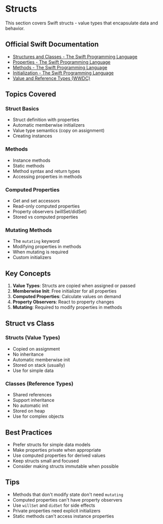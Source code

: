 # Structs

This section covers Swift structs - value types that encapsulate data and behavior.

## Official Swift Documentation
- [Structures and Classes - The Swift Programming Language](https://docs.swift.org/swift-book/documentation/the-swift-programming-language/classesandstructures)
- [Properties - The Swift Programming Language](https://docs.swift.org/swift-book/documentation/the-swift-programming-language/properties)
- [Methods - The Swift Programming Language](https://docs.swift.org/swift-book/documentation/the-swift-programming-language/methods)
- [Initialization - The Swift Programming Language](https://docs.swift.org/swift-book/documentation/the-swift-programming-language/initialization)
- [Value and Reference Types (WWDC)](https://developer.apple.com/videos/play/wwdc2015/414/)

## Topics Covered

### Struct Basics
- Struct definition with properties
- Automatic memberwise initializers
- Value type semantics (copy on assignment)
- Creating instances

### Methods
- Instance methods
- Static methods
- Method syntax and return types
- Accessing properties in methods

### Computed Properties
- Get and set accessors
- Read-only computed properties
- Property observers (willSet/didSet)
- Stored vs computed properties

### Mutating Methods
- The `mutating` keyword
- Modifying properties in methods
- When mutating is required
- Custom initializers

## Key Concepts

1. **Value Types**: Structs are copied when assigned or passed
2. **Memberwise Init**: Free initializer for all properties
3. **Computed Properties**: Calculate values on demand
4. **Property Observers**: React to property changes
5. **Mutating**: Required to modify properties in methods

## Struct vs Class

### Structs (Value Types)
- Copied on assignment
- No inheritance
- Automatic memberwise init
- Stored on stack (usually)
- Use for simple data

### Classes (Reference Types)
- Shared references
- Support inheritance
- No automatic init
- Stored on heap
- Use for complex objects

## Best Practices

- Prefer structs for simple data models
- Make properties private when appropriate
- Use computed properties for derived values
- Keep structs small and focused
- Consider making structs immutable when possible

## Tips

- Methods that don't modify state don't need `mutating`
- Computed properties can't have property observers
- Use `willSet` and `didSet` for side effects
- Private properties need explicit initializers
- Static methods can't access instance properties